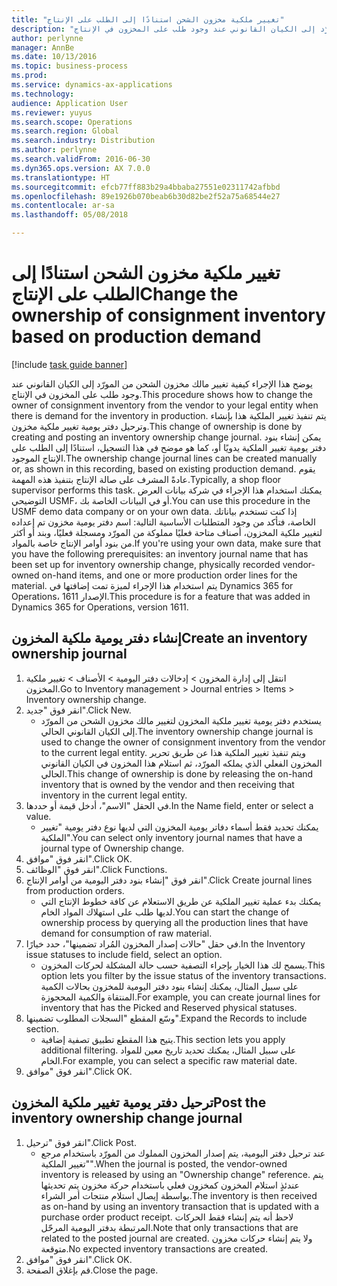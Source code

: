 ```yaml
---
title: "تغيير ملكية مخزون الشحن استنادًا إلى الطلب على الإنتاج"
description: "يوضح هذا الإجراء كيفية تغيير مالك مخزون الشحن من المورّد إلى الكيان القانوني عند وجود طلب على المخزون في الإنتاج."
author: perlynne
manager: AnnBe
ms.date: 10/13/2016
ms.topic: business-process
ms.prod: 
ms.service: dynamics-ax-applications
ms.technology: 
audience: Application User
ms.reviewer: yuyus
ms.search.scope: Operations
ms.search.region: Global
ms.search.industry: Distribution
ms.author: perlynne
ms.search.validFrom: 2016-06-30
ms.dyn365.ops.version: AX 7.0.0
ms.translationtype: HT
ms.sourcegitcommit: efcb77ff883b29a4bbaba27551e02311742afbbd
ms.openlocfilehash: 89e1926b070beab6b30d82be2f52a75a68544e27
ms.contentlocale: ar-sa
ms.lasthandoff: 05/08/2018

---
```

# <a name="change-the-ownership-of-consignment-inventory-based-on-production-demand"></a><span data-ttu-id="c9878-103">تغيير ملكية مخزون الشحن استنادًا إلى الطلب على الإنتاج</span><span class="sxs-lookup"><span data-stu-id="c9878-103">Change the ownership of consignment inventory based on production demand</span></span>

[!include [task guide banner](../../includes/task-guide-banner.md)]

<span data-ttu-id="c9878-104">يوضح هذا الإجراء كيفية تغيير مالك مخزون الشحن من المورّد إلى الكيان القانوني عند وجود طلب على المخزون في الإنتاج.</span><span class="sxs-lookup"><span data-stu-id="c9878-104">This procedure shows how to change the owner of consignment inventory from the vendor to your legal entity when there is demand for the inventory in production.</span></span> <span data-ttu-id="c9878-105">يتم تنفيذ تغيير الملكية هذا بإنشاء وترحيل دفتر يومية تغيير ملكية مخزون.</span><span class="sxs-lookup"><span data-stu-id="c9878-105">This change of ownership is done by creating and posting an inventory ownership change journal.</span></span> <span data-ttu-id="c9878-106">يمكن إنشاء بنود دفتر يومية تغيير الملكية يدويًا أو، كما هو موضح في هذا التسجيل، استنادًا إلى الطلب على الإنتاج الموجود.</span><span class="sxs-lookup"><span data-stu-id="c9878-106">The ownership change journal lines can be created manually or, as shown in this recording, based on existing production demand.</span></span> <span data-ttu-id="c9878-107">يقوم عادةً المشرف على صالة الإنتاج‬ بتنفيذ هذه المهمة.</span><span class="sxs-lookup"><span data-stu-id="c9878-107">Typically, a shop floor supervisor performs this task.</span></span> <span data-ttu-id="c9878-108">يمكنك استخدام هذا الإجراء في شركة بيانات العرض التوضيحي USMF، أو في البيانات الخاصة بك.</span><span class="sxs-lookup"><span data-stu-id="c9878-108">You can use this procedure in the USMF demo data company or on your own data.</span></span> <span data-ttu-id="c9878-109">إذا كنت تستخدم بياناتك الخاصة، فتأكد من وجود المتطلبات الأساسية التالية: اسم دفتر يومية مخزون تم إعداده لتغيير ملكية المخزون، أصناف متاحة فعليًا مملوكة من المورّد ومسجلة فعليًا، وبند أو أكثر من بنود أوامر الإنتاج خاصة بالمواد.</span><span class="sxs-lookup"><span data-stu-id="c9878-109">If you're using your own data, make sure that you have the following prerequisites: an inventory journal name that has been set up for inventory ownership change, physically recorded vendor-owned on-hand items, and one or more production order lines for the material.</span></span> <span data-ttu-id="c9878-110">يتم استخدام هذا الإجراء لميزة تمت إضافتها في Dynamics 365 for Operations، الإصدار 1611.</span><span class="sxs-lookup"><span data-stu-id="c9878-110">This procedure is for a feature that was added in Dynamics 365 for Operations, version 1611.</span></span>


## <a name="create-an-inventory-ownership-journal"></a><span data-ttu-id="c9878-111">إنشاء دفتر يومية ملكية المخزون</span><span class="sxs-lookup"><span data-stu-id="c9878-111">Create an inventory ownership journal</span></span>
1. <span data-ttu-id="c9878-112">انتقل إلى إدارة المخزون > إدخالات دفتر اليومية > الأصناف > تغيير ملكية المخزون.</span><span class="sxs-lookup"><span data-stu-id="c9878-112">Go to Inventory management > Journal entries > Items > Inventory ownership change.</span></span>
2. <span data-ttu-id="c9878-113">انقر فوق "جديد".</span><span class="sxs-lookup"><span data-stu-id="c9878-113">Click New.</span></span>
    * <span data-ttu-id="c9878-114">يستخدم دفتر يومية تغيير ملكية المخزون لتغيير مالك مخزون الشحن من المورّد إلى الكيان القانوني الحالي.</span><span class="sxs-lookup"><span data-stu-id="c9878-114">The inventory ownership change journal is used to change the owner of consignment inventory from the vendor to the current legal entity.</span></span> <span data-ttu-id="c9878-115">ويتم تنفيذ تغيير الملكية هذا عن طريق تحرير المخزون الفعلي الذي يملكه المورّد، ثم استلام هذا المخزون في الكيان القانوني الحالي.</span><span class="sxs-lookup"><span data-stu-id="c9878-115">This change of ownership is done by releasing the on-hand inventory that is owned by the vendor and then receiving that inventory in the current legal entity.</span></span>  
3. <span data-ttu-id="c9878-116">في الحقل "الاسم"، أدخل قيمة أو حددها.</span><span class="sxs-lookup"><span data-stu-id="c9878-116">In the Name field, enter or select a value.</span></span>
    * <span data-ttu-id="c9878-117">يمكنك تحديد فقط أسماء دفاتر يومية المخزون التي لديها نوع دفتر يومية "تغيير الملكية‬".</span><span class="sxs-lookup"><span data-stu-id="c9878-117">You can select only inventory journal names that have a journal type of Ownership change.</span></span>  
4. <span data-ttu-id="c9878-118">انقر فوق "موافق".</span><span class="sxs-lookup"><span data-stu-id="c9878-118">Click OK.</span></span>
5. <span data-ttu-id="c9878-119">انقر فوق "الوظائف".</span><span class="sxs-lookup"><span data-stu-id="c9878-119">Click Functions.</span></span>
6. <span data-ttu-id="c9878-120">انقر فوق "إنشاء بنود دفتر اليومية من أوامر الإنتاج".</span><span class="sxs-lookup"><span data-stu-id="c9878-120">Click Create journal lines from production orders.</span></span>
    * <span data-ttu-id="c9878-121">يمكنك بدء عملية تغيير الملكية عن طريق الاستعلام عن كافة خطوط الإنتاج التي لديها طلب على استهلاك المواد الخام.</span><span class="sxs-lookup"><span data-stu-id="c9878-121">You can start the change of ownership process by querying all the production lines that have demand for consumption of raw material.</span></span>  
7. <span data-ttu-id="c9878-122">في حقل "حالات إصدار المخزون المُراد تضمينها‬"، حدد خيارًا.</span><span class="sxs-lookup"><span data-stu-id="c9878-122">In the Inventory issue statuses to include field, select an option.</span></span>
    * <span data-ttu-id="c9878-123">يسمح لك هذا الخيار بإجراء التصفية حسب حالة المشكلة لحركات المخزون.</span><span class="sxs-lookup"><span data-stu-id="c9878-123">This option lets you filter by the issue status of the inventory transactions.</span></span> <span data-ttu-id="c9878-124">على سبيل المثال، يمكنك إنشاء بنود دفتر اليومية للمخزون بحالات الكمية المنتقاة والكمية المحجوزة.</span><span class="sxs-lookup"><span data-stu-id="c9878-124">For example, you can create journal lines for inventory that has the Picked and Reserved physical statuses.</span></span>  
8. <span data-ttu-id="c9878-125">وسّع المقطع "السجلات المطلوب تضمينها‬".</span><span class="sxs-lookup"><span data-stu-id="c9878-125">Expand the Records to include section.</span></span>
    * <span data-ttu-id="c9878-126">يتيح هذا المقطع تطبيق تصفية إضافية.</span><span class="sxs-lookup"><span data-stu-id="c9878-126">This section lets you apply additional filtering.</span></span> <span data-ttu-id="c9878-127">على سبيل المثال، يمكنك تحديد تاريخ معين للمواد الخام.</span><span class="sxs-lookup"><span data-stu-id="c9878-127">For example, you can select a specific raw material date.</span></span>  
9. <span data-ttu-id="c9878-128">انقر فوق "موافق".</span><span class="sxs-lookup"><span data-stu-id="c9878-128">Click OK.</span></span>

## <a name="post-the-inventory-ownership-change-journal"></a><span data-ttu-id="c9878-129">ترحيل دفتر يومية تغيير ملكية المخزون</span><span class="sxs-lookup"><span data-stu-id="c9878-129">Post the inventory ownership change journal</span></span>
1. <span data-ttu-id="c9878-130">انقر فوق "ترحيل".</span><span class="sxs-lookup"><span data-stu-id="c9878-130">Click Post.</span></span>
    * <span data-ttu-id="c9878-131">عند ترحيل دفتر اليومية، يتم إصدار المخزون المملوك من المورّد باستخدام مرجع "تغيير الملكية".</span><span class="sxs-lookup"><span data-stu-id="c9878-131">When the journal is posted, the vendor-owned inventory is released by using an "Ownership change" reference.</span></span> <span data-ttu-id="c9878-132">يتم عندئذٍ استلام المخزون كمخزون فعلي باستخدام حركة مخزون يتم تحديثها بواسطة إيصال استلام منتجات أمر الشراء.</span><span class="sxs-lookup"><span data-stu-id="c9878-132">The inventory is then received as on-hand by using an inventory transaction that is updated with a purchase order product receipt.</span></span> <span data-ttu-id="c9878-133">لاحظ أنه يتم إنشاء فقط الحركات المرتبطة بدفتر اليومية المرحّل.</span><span class="sxs-lookup"><span data-stu-id="c9878-133">Note that only transactions that are related to the posted journal are created.</span></span> <span data-ttu-id="c9878-134">ولا يتم إنشاء حركات مخزون متوقعة.</span><span class="sxs-lookup"><span data-stu-id="c9878-134">No expected inventory transactions are created.</span></span>  
2. <span data-ttu-id="c9878-135">انقر فوق "موافق".</span><span class="sxs-lookup"><span data-stu-id="c9878-135">Click OK.</span></span>
3. <span data-ttu-id="c9878-136">قم بإغلاق الصفحة.</span><span class="sxs-lookup"><span data-stu-id="c9878-136">Close the page.</span></span>

